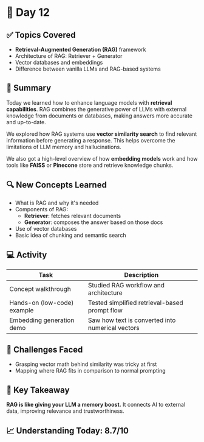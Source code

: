 # 📘 Day 12

## ✅ Topics Covered
- **Retrieval-Augmented Generation (RAG)** framework
- Architecture of RAG: Retriever + Generator
- Vector databases and embeddings
- Difference between vanilla LLMs and RAG-based systems

## 🧠 Summary
Today we learned how to enhance language models with **retrieval capabilities**. RAG combines the generative power of LLMs with external knowledge from documents or databases, making answers more accurate and up-to-date.

We explored how RAG systems use **vector similarity search** to find relevant information before generating a response. This helps overcome the limitations of LLM memory and hallucinations.

We also got a high-level overview of how **embedding models** work and how tools like **FAISS** or **Pinecone** store and retrieve knowledge chunks.

## 🔍 New Concepts Learned
- What is RAG and why it's needed
- Components of RAG:
  - **Retriever**: fetches relevant documents
  - **Generator**: composes the answer based on those docs
- Use of vector databases
- Basic idea of chunking and semantic search

## 💻 Activity

| Task                            | Description                                              |
|---------------------------------|----------------------------------------------------------|
| Concept walkthrough             | Studied RAG workflow and architecture                    |
| Hands-on (low-code) example     | Tested simplified retrieval-based prompt flow            |
| Embedding generation demo       | Saw how text is converted into numerical vectors         |

## 🤔 Challenges Faced
- Grasping vector math behind similarity was tricky at first
- Mapping where RAG fits in comparison to normal prompting

## 🎯 Key Takeaway
**RAG is like giving your LLM a memory boost.** It connects AI to external data, improving relevance and trustworthiness.

## 📈 Understanding Today: 8.7/10
